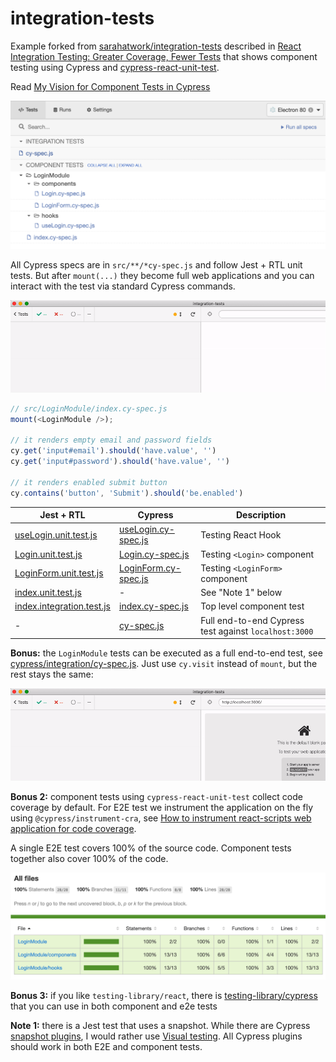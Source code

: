 # integration-tests

Example forked from [sarahatwork/integration-tests](https://github.com/sarahatwork/integration-tests) described in [React Integration Testing: Greater Coverage, Fewer Tests](https://css-tricks.com/react-integration-testing-greater-coverage-fewer-tests/) that shows component testing using Cypress and [cypress-react-unit-test](https://github.com/bahmutov/cypress-react-unit-test).

Read [My Vision for Component Tests in Cypress](https://glebbahmutov.com/blog/my-vision-for-component-tests/)

![Specs](images/all-specs.png)

All Cypress specs are in `src/**/*cy-spec.js` and follow Jest + RTL unit tests. But after `mount(...)` they become full web applications and you can interact with the test via standard Cypress commands.

![LoginModule tests](images/tests.gif)

```js
// src/LoginModule/index.cy-spec.js
mount(<LoginModule />);

// it renders empty email and password fields
cy.get('input#email').should('have.value', '')
cy.get('input#password').should('have.value', '')

// it renders enabled submit button
cy.contains('button', 'Submit').should('be.enabled')
```

Jest + RTL | Cypress | Description
--- | --- | ---
[useLogin.unit.test.js](src/hooks/useLogin.unit.test.js) | [useLogin.cy-spec.js](src/hooks/useLogin.cy-spec.js) | Testing React Hook
[Login.unit.test.js](src/LoginModule/components/Login.unit.test.js) | [Login.cy-spec.js](src/LoginModule/components/Login.cy-spec.js) | Testing `<Login>` component
[LoginForm.unit.test.js](src/LoginModule/components/LoginForm.unit.test.js) | [LoginForm.cy-spec.js](src/LoginModule/components/LoginForm.cy-spec.js) | Testing `<LoginForm>` component
[index.unit.test.js](src/LoginModule/index.unit.test.js) | - | See "Note 1" below
[index.integration.test.js](src/LoginModule/index.integration.test.js) | [index.cy-spec.js](src/LoginModule/index.cy-spec.js) | Top level component test
- | [cy-spec.js](cypress/integration/cy-spec.js) | Full end-to-end Cypress test against `localhost:3000`

**Bonus:** the `LoginModule` tests can be executed as a full end-to-end test, see [cypress/integration/cy-spec.js](cypress/integration/cy-spec.js). Just use `cy.visit` instead of `mount`, but the rest stays the same:

![E2E test](images/e2e.gif)

**Bonus 2:** component tests using `cypress-react-unit-test` collect code coverage by default. For E2E test we instrument the application on the fly using `@cypress/instrument-cra`, see [How to instrument react-scripts web application for code coverage](https://youtu.be/edgeQZ8UpD0).

A single E2E test covers 100% of the source code. Component tests together also cover 100% of the code.

![Coverage report](images/coverage.png)

**Bonus 3:** if you like `testing-library/react`, there is [testing-library/cypress](https://testing-library.com/docs/cypress-testing-library/intro) that you can use in both component and e2e tests

**Note 1:** there is a Jest test that uses a snapshot. While there are Cypress [snapshot plugins](https://on.cypress.io/plugins), I would rather use [Visual testing](https://on.cypress.io/plugins#visual-testing). All Cypress plugins should work in both E2E and component tests.

